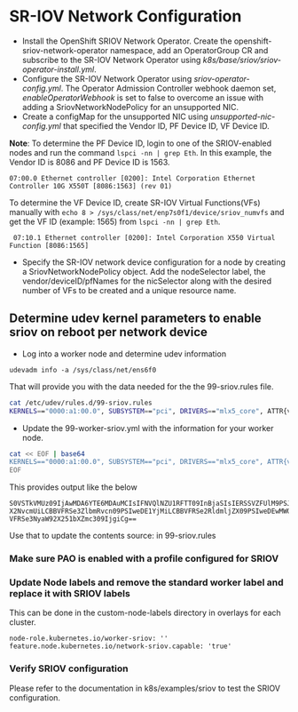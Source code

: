 # SR-IOV Network Configuration

- Install the OpenShift SRIOV Network Operator.
  Create the openshift-sriov-network-operator namespace, add an OperatorGroup CR and subscribe to the SR-IOV Network Operator using _k8s/base/sriov/sriov-operator-install.yml_.
- Configure the SR-IOV Network Operator using _sriov-operator-config.yml_.
  The Operator Admission Controller webhook daemon set, _enableOperatorWebhook_ is set to false to overcome an issue with adding a SriovNetworkNodePolicy for an unsupported NIC.
- Create a configMap for the unsupported NIC using _unsupported-nic-config.yml_ that specified the Vendor ID, PF Device ID, VF Device ID.

**Note**: To determine the PF Device ID, login to one of the SRIOV-enabled nodes and run the command ``lspci -nn | grep Eth``. In this example, the Vendor ID is 8086 and PF Device ID is 1563.

```example
07:00.0 Ethernet controller [0200]: Intel Corporation Ethernet Controller 10G X550T [8086:1563] (rev 01)
```

To determine the VF Device ID, create SR-IOV Virtual Functions(VFs) manually with ``echo 8 > /sys/class/net/enp7s0f1/device/sriov_numvfs`` and get the VF ID (example: 1565) from ``lspci -nn | grep Eth``.

```example
 07:10.1 Ethernet controller [0200]: Intel Corporation X550 Virtual Function [8086:1565]
```

- Specify the SR-IOV network device configuration for a node by creating a SriovNetworkNodePolicy object. Add the nodeSelector label, the vendor/deviceID/pfNames for the nicSelector along with the desired number of VFs to be created and a unique resource name.

## Determine udev kernel parameters to enable sriov on reboot per network device

- Log into a worker node and determine udev information

```example
udevadm info -a /sys/class/net/ens6f0
```

That will provide you with the data needed for the the 99-sriov.rules file.

```bash
cat /etc/udev/rules.d/99-sriov.rules
KERNELS=="0000:a1:00.0", SUBSYSTEM=="pci", DRIVERS=="mlx5_core", ATTR{vendor}=="0x15b3", ATTR{device}=="0x101d", ATTR{sriov_numvfs}="8" 
```

- Update the 99-worker-sriov.yml with the information for your worker node.

```bash
cat << EOF | base64
KERNELS=="0000:a1:00.0", SUBSYSTEM=="pci", DRIVERS=="mlx5_core", ATTR{vendor}=="0x15b3", ATTR{device}=="0x101d", ATTR{sriov_numvfs}="8"
EOF
```

This provides output like the below

```example
S0VSTkVMUz09IjAwMDA6YTE6MDAuMCIsIFNVQlNZU1RFTT09InBjaSIsIERSSVZFUlM9PSJtbHg1
X2NvcmUiLCBBVFRSe3ZlbmRvcn09PSIweDE1YjMiLCBBVFRSe2RldmljZX09PSIweDEwMWQiLCBB
VFRSe3NyaW92X251bXZmc309IjgiCg==
```

Use that to update the contents source: in 99-sriov.rules

### Make sure PAO is enabled with a profile configured for SRIOV

### Update Node labels and remove the standard worker label and replace it with SRIOV labels

This can be done in the custom-node-labels directory in overlays for each cluster.

```example
node-role.kubernetes.io/worker-sriov: ''
feature.node.kubernetes.io/network-sriov.capable: 'true'
```

### Verify SRIOV configuration

Please refer to the documentation in k8s/examples/sriov to test the SRIOV configuration.
